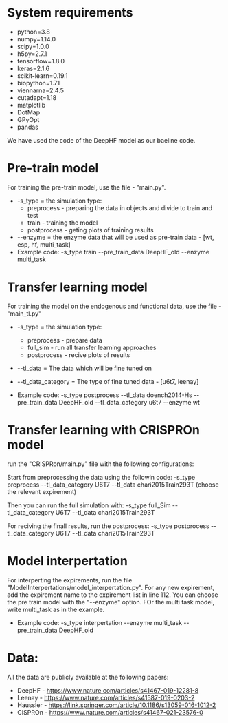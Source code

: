 # System requirements
* python=3.8
* numpy=1.14.0
* scipy=1.0.0
* h5py=2.7.1
* tensorflow=1.8.0
* keras=2.1.6
* scikit-learn=0.19.1
* biopython=1.71
* viennarna=2.4.5
* cutadapt=1.18
* matplotlib
* DotMap
* GPyOpt
* pandas

We have used the code of the DeepHF model as our baeline code.
#  Pre-train model
For training the pre-train model, use the file - "main.py".
* -s_type = the simulation type:
  * preprocess - preparing the data in objects and divide to train and test
  * train - training the model
  * postprocess - geting plots of training results
* --enzyme = the enzyme data that will be used as pre-train data - [wt, esp, hf, multi_task]
* Example code:
-s_type train --pre_train_data DeepHF_old   --enzyme multi_task

# Transfer learning model
For training the model on the endogenous and functional data, use the file - "main_tl.py"
* -s_type = the simulation type:
  * preprocess - prepare data
  * full_sim - run all transfer learning approaches
  * postprocess - recive plots of results

* --tl_data = The data which will be fine tuned on
*  --tl_data_category = The type of fine tuned data - [u6t7, leenay]
* Example code:
-s_type postprocess --tl_data doench2014-Hs --pre_train_data DeepHF_old  --tl_data_category u6t7 --enzyme wt


# Transfer learning with CRISPROn model
run the "CRISPRon/main.py" file with the following configurations:

Start from preprocessing the data using the followin code: 
-s_type preprocess --tl_data_category U6T7 --tl_data chari2015Train293T (choose the relevant expirement)

Then you can run the full simulation with:
-s_type full_Sim --tl_data_category U6T7 --tl_data chari2015Train293T

For reciving the finall results, run the postprocess:
-s_type postprocess --tl_data_category U6T7 --tl_data chari2015Train293T

# Model interpertation
For interperting the expirements, run the file "ModelInterpertations/model_interpertation.py". 
For any new expirement, add the expirement name to the expirement list in line 112. 
You can choose the pre train model with the "--enzyme" option. FOr the multi task model, write multi_task as in the example.
* Example code:
-s_type interpertation --enzyme multi_task --pre_train_data DeepHF_old

# Data:
All the data are publicly available at the following papers:
* DeepHF - https://www.nature.com/articles/s41467-019-12281-8
* Leenay - https://www.nature.com/articles/s41587-019-0203-2
* Haussler - https://link.springer.com/article/10.1186/s13059-016-1012-2
* CISPROn - https://www.nature.com/articles/s41467-021-23576-0

  
